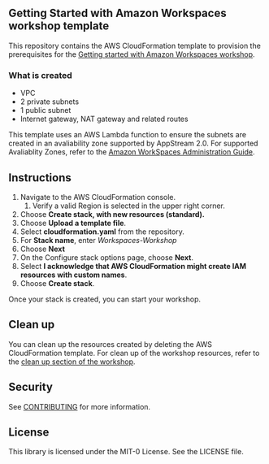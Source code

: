 ## Getting Started with Amazon Workspaces workshop template

This repository contains the AWS CloudFormation template to provision the prerequisites for the [Getting started with Amazon Workspaces workshop](https://workspaces.workshop.aws/).

### What is created
- VPC
- 2 private subnets
- 1 public subnet
- Internet gateway, NAT gateway and related routes

This template uses an AWS Lambda function to ensure the subnets are created in an avaliability zone supported by AppStream 2.0. For supported Avaliablity Zones, refer to the [Amazon WorkSpaces Administration Guide](https://docs.aws.amazon.com/workspaces/latest/adminguide/azs-workspaces.html).

## Instructions
1. Navigate to the AWS CloudFormation console.
    1. Verify a valid Region is selected in the upper right corner.
2. Choose **Create stack, with new resources (standard).**
3. Choose **Upload a template file**.
4. Select **cloudformation.yaml** from the repository.
5. For **Stack name**, enter *Workspaces-Workshop*
7. Choose **Next**
8. On the Configure stack options page, choose **Next**.
9.  Select **I acknowledge that AWS CloudFormation might create IAM resources with custom names**.
10. Choose **Create stack**.

Once your stack is created, you can start your workshop.

## Clean up
You can clean up the resources created by deleting the AWS CloudFormation template. For clean up of the workshop resources, refer to the [clean up section of the workshop](https://catalog.us-east-1.prod.workshops.aws/v2/workshops/ba8389fd-99a1-4010-a95e-d691a2c08311/en-US/cleanup).

## Security

See [CONTRIBUTING](CONTRIBUTING.md#security-issue-notifications) for more information.

## License

This library is licensed under the MIT-0 License. See the LICENSE file.

